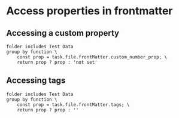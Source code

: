 # Access properties in frontmatter

## Accessing a custom property

```tasks
folder includes Test Data
group by function \
    const prop = task.file.frontMatter.custom_number_prop; \
    return prop ? prop : 'not set'
```

## Accessing tags

```tasks
folder includes Test Data
group by function \
    const prop = task.file.frontMatter.tags; \
    return prop ? prop : ''
```
